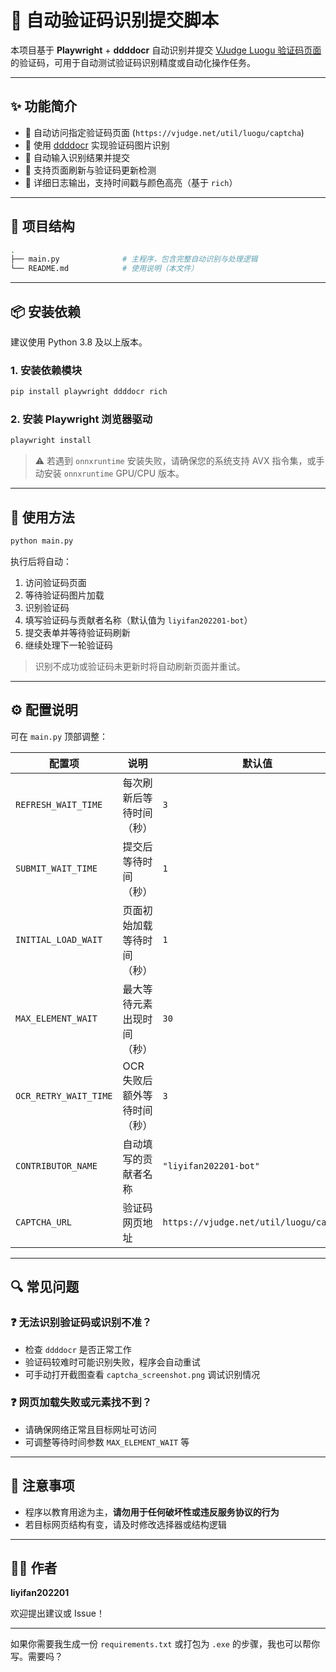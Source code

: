 
# 🔐 自动验证码识别提交脚本

本项目基于 **Playwright** + **ddddocr** 自动识别并提交 [VJudge Luogu 验证码页面](https://vjudge.net/util/luogu/captcha) 的验证码，可用于自动测试验证码识别精度或自动化操作任务。

---

## ✨ 功能简介

* 🎯 自动访问指定验证码页面 (`https://vjudge.net/util/luogu/captcha`)
* 🧠 使用 [ddddocr](https://github.com/sml2h3/ddddocr) 实现验证码图片识别
* 🔁 自动输入识别结果并提交
* 🔁 支持页面刷新与验证码更新检测
* 📜 详细日志输出，支持时间戳与颜色高亮（基于 `rich`）

---

## 🧱 项目结构

```bash
.
├── main.py              # 主程序，包含完整自动识别与处理逻辑
└── README.md            # 使用说明（本文件）
```

---

## 📦 安装依赖

建议使用 Python 3.8 及以上版本。

### 1. 安装依赖模块

```bash
pip install playwright ddddocr rich
```

### 2. 安装 Playwright 浏览器驱动

```bash
playwright install
```

> ⚠️ 若遇到 `onnxruntime` 安装失败，请确保您的系统支持 AVX 指令集，或手动安装 `onnxruntime` GPU/CPU 版本。

---

## 🚀 使用方法

```bash
python main.py
```

执行后将自动：

1. 访问验证码页面
2. 等待验证码图片加载
3. 识别验证码
4. 填写验证码与贡献者名称（默认值为 `liyifan202201-bot`）
5. 提交表单并等待验证码刷新
6. 继续处理下一轮验证码

> 识别不成功或验证码未更新时将自动刷新页面并重试。

---

## ⚙️ 配置说明

可在 `main.py` 顶部调整：

| 配置项                   | 说明               | 默认值                                     |
| --------------------- | ---------------- | --------------------------------------- |
| `REFRESH_WAIT_TIME`   | 每次刷新后等待时间（秒）     | `3`                                     |
| `SUBMIT_WAIT_TIME`    | 提交后等待时间（秒）       | `1`                                     |
| `INITIAL_LOAD_WAIT`   | 页面初始加载等待时间（秒）    | `1`                                     |
| `MAX_ELEMENT_WAIT`    | 最大等待元素出现时间（秒）    | `30`                                    |
| `OCR_RETRY_WAIT_TIME` | OCR 失败后额外等待时间（秒） | `3`                                     |
| `CONTRIBUTOR_NAME`    | 自动填写的贡献者名称       | `"liyifan202201-bot"`                   |
| `CAPTCHA_URL`         | 验证码网页地址          | `https://vjudge.net/util/luogu/captcha` |

---


## 🔍 常见问题

### ❓ 无法识别验证码或识别不准？

* 检查 `ddddocr` 是否正常工作
* 验证码较难时可能识别失败，程序会自动重试
* 可手动打开截图查看 `captcha_screenshot.png` 调试识别情况

### ❓ 网页加载失败或元素找不到？

* 请确保网络正常且目标网址可访问
* 可调整等待时间参数 `MAX_ELEMENT_WAIT` 等

---

## 📌 注意事项

* 程序以教育用途为主，**请勿用于任何破坏性或违反服务协议的行为**
* 若目标网页结构有变，请及时修改选择器或结构逻辑



---

## 🧑‍💻 作者

**liyifan202201**

欢迎提出建议或 Issue！

---

如果你需要我生成一份 `requirements.txt` 或打包为 `.exe` 的步骤，我也可以帮你写。需要吗？
